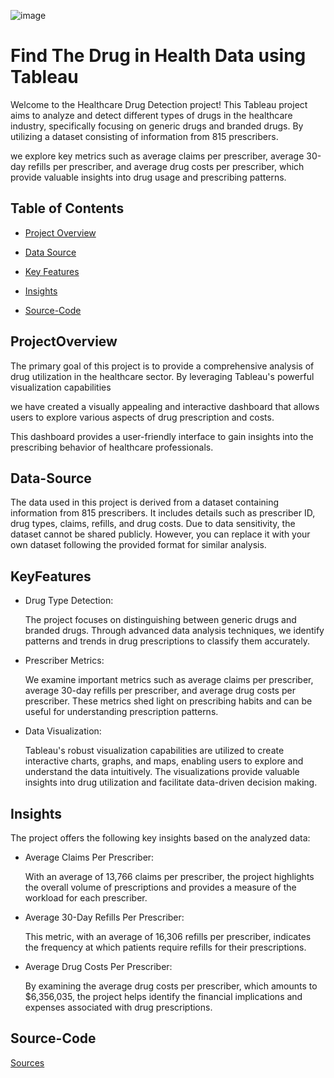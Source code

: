![image](https://www.linkpicture.com/q/img_5f69f982c0a522-67840973-98889043.png)


# Find The Drug in Health Data using Tableau 

Welcome to the Healthcare Drug Detection project! This Tableau project aims to analyze and detect different types of drugs in the healthcare industry, specifically focusing on generic drugs and branded drugs. By utilizing a dataset consisting of information from 815 prescribers.

 we explore key metrics such as average claims per prescriber, average 30-day refills per prescriber, and average drug costs per prescriber, which provide valuable insights into drug usage and prescribing patterns.


## Table of Contents

- [Project Overview](#ProjectOverview)

- [Data Source](#Data-Source)

- [Key Features](#KeyFeatures)
 
- [Insights](#Insights)

- [Source-Code](#Source-Code)

## ProjectOverview

The primary goal of this project is to provide a comprehensive analysis of drug utilization in the healthcare sector. By leveraging Tableau's powerful visualization capabilities

 we have created a visually appealing and interactive dashboard that allows users to explore various aspects of drug prescription and costs. 

This dashboard provides a user-friendly interface to gain insights into the prescribing behavior of healthcare professionals.


## Data-Source
 
   The data used in this project is derived from a dataset containing information from 815 prescribers. It includes details such as prescriber ID, drug types, claims, refills, and drug costs. Due to data sensitivity, the dataset cannot be shared publicly. However, you can replace it with your own dataset following the provided format for similar analysis.

## KeyFeatures


- Drug Type Detection: 
   
    The project focuses on distinguishing between generic drugs and branded drugs. Through advanced data analysis techniques, we identify patterns and trends in drug prescriptions to classify them accurately.


- Prescriber Metrics:
    
    We examine important metrics such as average claims per prescriber, average 30-day refills per prescriber, and average drug costs per prescriber. These metrics shed light on prescribing habits and can be useful for understanding prescription patterns.

- Data Visualization: 

    Tableau's robust visualization capabilities are utilized to create interactive charts, graphs, and maps, enabling users to explore and understand the data intuitively. The visualizations provide valuable insights into drug utilization and facilitate data-driven decision making.




## Insights

The project offers the following key insights based on the analyzed data:

- Average Claims Per Prescriber: 
   
    With an average of 13,766 claims per prescriber, the  project highlights the overall volume of prescriptions and provides a measure of the workload for each prescriber.

- Average 30-Day Refills Per Prescriber: 

    This metric, with an average of 16,306 refills per prescriber, indicates the frequency at which patients require refills for their prescriptions.

- Average Drug Costs Per Prescriber: 

    By examining the average drug costs per prescriber, which amounts to $6,356,035, the project helps identify the financial implications and expenses associated with drug prescriptions.
    

## Source-Code 
  [Sources](https://drive.google.com/file/d/1yOtp6-zlZnGXP9LT35jWKnUb4oKW7nUC/view)



